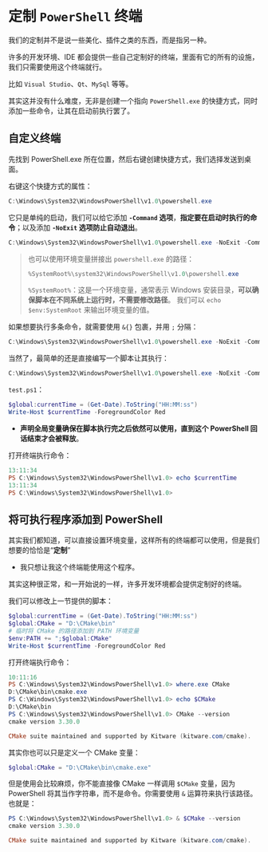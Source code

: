 # 定制 `PowerShell` 终端

我们的定制并不是说一些美化、插件之类的东西，而是指另一种。

许多的开发环境、IDE 都会提供一些自己定制好的终端，里面有它的所有的设施，我们只需要使用这个终端就行。

比如 `Visual Studio`、`Qt`、`MySql` 等等。

其实这并没有什么难度，无非是创建一个指向 `PowerShell.exe` 的快捷方式，同时添加一些命令，让其在启动前执行罢了。

## 自定义终端

先找到 PowerShell.exe 所在位置，然后右键创建快捷方式，我们选择发送到桌面。

右键这个快捷方式的属性：

```PowerShell
C:\Windows\System32\WindowsPowerShell\v1.0\powershell.exe
```

它只是单纯的启动，我们可以给它添加 **`-Command` 选项**，**指定要在启动时执行的命令**；以及添加 **`-NoExit` 选项防止自动退出**。

```PowerShell
C:\Windows\System32\WindowsPowerShell\v1.0\powershell.exe -NoExit -Command "echo 'Customize-PowerShell-Terminal'"
```

> 也可以使用环境变量拼接出 `powershell.exe` 的路径：
>
> ```PowerShell
> %SystemRoot%\system32\WindowsPowerShell\v1.0\powershell.exe
> ```
>
> `%SystemRoot%`：这是一个环境变量，通常表示 Windows 安装目录，**可以确保脚本在不同系统上运行时，不需要修改路径**。
> 我们可以 `echo $env:SystemRoot` 来输出环境变量的值。

如果想要执行多条命令，就需要使用 `&{}` 包裹，并用 `;` 分隔：

```PowerShell
C:\Windows\System32\WindowsPowerShell\v1.0\powershell.exe -NoExit -Command "&{echo '伟大无需多言'; $Mq_b='伟大无需多言'; Write-Host $Mq_b}"
```

当然了，最简单的还是直接编写一个脚本让其执行：

```PowerShell
C:\Windows\System32\WindowsPowerShell\v1.0\powershell.exe -NoExit -Command "C:\Users\Administrator\Desktop\test.ps1"
```

`test.ps1`：

```PowerShell
$global:currentTime = (Get-Date).ToString("HH:MM:ss")
Write-Host $currentTime -ForegroundColor Red
```

- **声明全局变量确保在脚本执行完之后依然可以使用，直到这个 PowerShell 回话结束才会被释放**。

打开终端执行命令：

```PowerShell
13:11:34
PS C:\Windows\System32\WindowsPowerShell\v1.0> echo $currentTime
13:11:34
PS C:\Windows\System32\WindowsPowerShell\v1.0>
```

## 将可执行程序添加到 PowerShell

其实我们都知道，可以直接设置环境变量，这样所有的终端都可以使用，但是我们想要的恰恰是“**定制**”

- 我只想让我这个终端能使用这个程序。

其实这种很正常，和一开始说的一样，许多开发环境都会提供定制好的终端。

我们可以修改上一节提供的脚本：

```PowerShell
$global:currentTime = (Get-Date).ToString("HH:MM:ss")
$global:CMake = "D:\CMake\bin"
# 临时将 CMake 的路径添加到 PATH 环境变量
$env:PATH += ";$global:CMake"
Write-Host $currentTime -ForegroundColor Red
```

打开终端执行命令：

```PowerShell
10:11:16
PS C:\Windows\System32\WindowsPowerShell\v1.0> where.exe CMake
D:\CMake\bin\cmake.exe
PS C:\Windows\System32\WindowsPowerShell\v1.0> echo $CMake
D:\CMake\bin
PS C:\Windows\System32\WindowsPowerShell\v1.0> CMake --version
cmake version 3.30.0

CMake suite maintained and supported by Kitware (kitware.com/cmake).
```

其实你也可以只是定义一个 CMake 变量：

```PowerShell
$global:CMake = "D:\CMake\bin\cmake.exe"
```

但是使用会比较麻烦，你不能直接像 CMake 一样调用 `$CMake` 变量，因为 PowerShell 将其当作字符串，而不是命令。你需要使用 `&` 运算符来执行该路径。也就是：

```PowerShell
PS C:\Windows\System32\WindowsPowerShell\v1.0> & $CMake --version
cmake version 3.30.0

CMake suite maintained and supported by Kitware (kitware.com/cmake).
```

